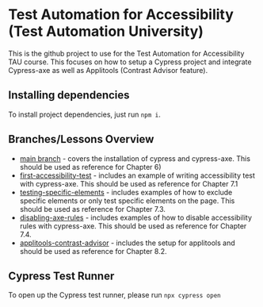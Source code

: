 # Test Automation for Accessibility (Test Automation University)

This is the github project to use for the Test Automation for Accessibility TAU course. This focuses on how to setup a Cypress project and integrate Cypress-axe as well as Applitools (Contrast Advisor feature).

## Installing dependencies

To install project dependencies, just run `npm i`.

## Branches/Lessons Overview

- [main branch](https://github.com/mdcruz/tau-automated-accessibility-course) - covers the installation of cypress and cypress-axe. This should be used as reference for Chapter 6)
- [first-accessibility-test](https://github.com/mdcruz/tau-automated-accessibility-course/tree/first-accessibility-test) - includes an example of writing accessibility test with cypress-axe. This should be used as reference for Chapter 7.1
- [testing-specific-elements](https://github.com/mdcruz/tau-automated-accessibility-course/tree/testing-specific-elements) - includes examples of how to exclude specific elements or only test specific elements on the page. This should be used as reference for Chapter 7.3.
- [disabling-axe-rules](https://github.com/mdcruz/tau-automated-accessibility-course/tree/disabling-axe-rules) - includes examples of how to disable accessibility rules with cypress-axe. This should be used as reference for Chapter 7.4.
- [applitools-contrast-advisor](https://github.com/mdcruz/tau-automated-accessibility-course/tree/applitools-contrast-advisor) - includes the setup for applitools and should be used as reference for Chapter 8.2.

## Cypress Test Runner

To open up the Cypress test runner, please run `npx cypress open`
